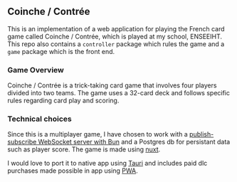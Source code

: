 ## Coinche / Contrée

This is an implementation of a web application for playing the French card game called Coinche / Contrée, which is played at my school, ENSEEIHT.
This repo also contains a `controller` package which rules the game and a `game` package which is the front end.

### Game Overview

Coinche / Contrée is a trick-taking card game that involves four players divided into two teams. The game uses a 32-card deck and follows specific rules regarding card play and scoring.

### Technical choices

Since this is a multiplayer game, I have chosen to work with a [publish-subscribe WebSocket server with Bun](https://bun.sh/guides/websocket/pubsub) and a Postgres db for persistant data such as player score.
The game is made using [nuxt](https://nuxt.com/).

I would love to port it to native app using [Tauri](https://tauri.app/) and includes paid dlc purchases made possible in app using [PWA](https://whatpwacando.today/payment).
